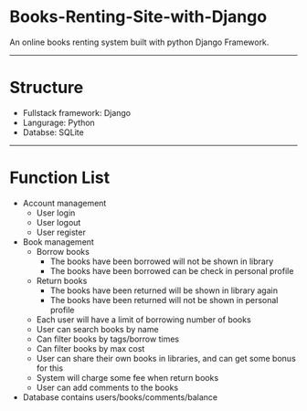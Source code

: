 # Books-Renting-Site-with-Django
An online books renting system built with python Django Framework.

---
# Structure
- Fullstack framework: Django
- Langurage: Python
- Databse: SQLite
---
# Function List
- Account management
    - User login
    - User logout
    - User register
- Book management
    - Borrow books
        - The books have been borrowed will not be shown in library 
        - The books have been borrowed can be check in personal profile
    - Return books
        - The books have been returned will be shown in library again
        - The books have been returned will not be shown in personal profile 
    - Each user will have a limit of borrowing number of books
    - User can search books by name
    - Can filter books by tags/borrow times
    - Can filter books by max cost
    - User can share their own books in libraries, and can get some bonus for this
    - System will charge some fee when return books
    - User can add comments to the books
- Database contains users/books/comments/balance
